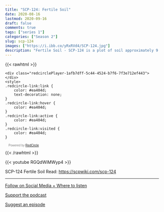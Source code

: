 ```yaml
---
title: "SCP-124: Fertile Soil"
date: 2020-08-16
lastmod: 2020-09-16
draft: false
comments: true
tags: ["series 1"]
categories: ["Season 2"]
slug: scp-124
images: ["https://i.ibb.co/yRxRVd4/SCP-124.jpg"]
description: "Fertile Soil - SCP-124 is a plot of soil approximately 9 m2 in area and 14 m3 in size."
---
```


{{< rawhtml >}}
<script async defer onload="redcircleIframe();" src="https://api.podcache.net/embedded-player/sh/63705181-2bd5-4fc1-a869-6f5b27226efa/ep/1afb7dff-5c44-4524-b7f6-7f3e712ef443"></script>
    <div class="redcirclePlayer-1afb7dff-5c44-4524-b7f6-7f3e712ef443"></div>
    <style>
    .redcircle-link:link {
        color: #ea404d;
        text-decoration: none;
    }
    .redcircle-link:hover {
        color: #ea404d;
    }
    .redcircle-link:active {
        color: #ea404d;
    }
    .redcircle-link:visited {
        color: #ea404d;
    }
</style>
<p style="margin-top:3px;margin-left:11px;font-family: sans-serif;font-size: 10px; color: gray;">Powered by <a class="redcircle-link" href="https://redcircle.com?utm_source=rc_embedded_player&utm_medium=web&utm_campaign=embedded_v1">RedCircle</a></p>
{{< /rawhtml >}}

{{< youtube RGQdWiMWyp4 >}}

SCP-124
Fertile Soil
Read: https://scpwiki.com/scp-124

---

[Follow on Social Media + Where to listen](/links)

[Support the podcast](/support)

[Suggest an episode](/suggest)
